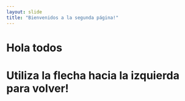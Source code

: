 ```yaml
---
layout: slide
title: "Bienvenidos a la segunda página!"
---
```

<h1>Hola todos<h1>
Utiliza la flecha hacia la izquierda para volver!
